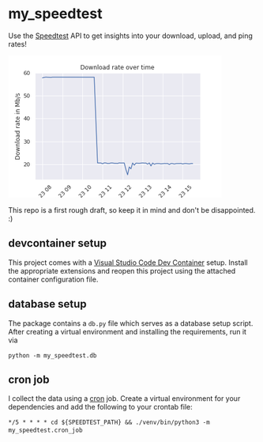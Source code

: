 # my_speedtest

Use the [Speedtest](https://www.speedtest.net) API to get insights into your download, upload, and ping rates!

![An download rate example using seaborn](download_rate.png)

This repo is a first rough draft, so keep it in mind and don't be disappointed. :)

## devcontainer setup

This project comes with a [Visual Studio Code Dev Container](https://code.visualstudio.com/docs/remote/containers) setup. Install the appropriate extensions and reopen this project using the attached container configuration file.

## database setup

The package contains a `db.py` file which serves as a database setup script. After creating a virtual environment and installing the requirements, run it via

```shell
python -m my_speedtest.db
```

## cron job

I collect the data using a [cron](https://en.wikipedia.org/wiki/Cron) job. Create a virtual environment for your dependencies and add the following to your crontab file:

```shell
*/5 * * * * cd ${SPEEDTEST_PATH} && ./venv/bin/python3 -m my_speedtest.cron_job
```